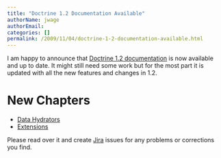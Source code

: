 ```yaml
---
title: "Doctrine 1.2 Documentation Available"
authorName: jwage
authorEmail:
categories: []
permalink: /2009/11/04/doctrine-1-2-documentation-available.html
---
```

I am happy to announce that [Doctrine 1.2
documentation](https://www.doctrine-project.org/documentation/manual/1_2/en)
is now available and up to date. It might still need some work but for
the most part it is updated with all the new features and changes in
1.2.

New Chapters
============

-   [Data
    Hydrators](https://www.doctrine-project.org/projects/doctrine1/en/latest/manual/data-hydrators.html)
-   [Extensions](https://www.doctrine-project.org/projects/doctrine1/en/latest/manual/extensions.html)

Please read over it and create
[Jira](https://www.doctrine-project.org/jira) issues for any problems or
corrections you find.
